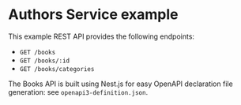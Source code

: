 # Authors Service example

This example REST API provides the following endpoints:

- `GET /books`
- `GET /books/:id`
- `GET /books/categories`


The Books API is built using Nest.js for easy OpenAPI declaration file generation: see `openapi3-definition.json`.
